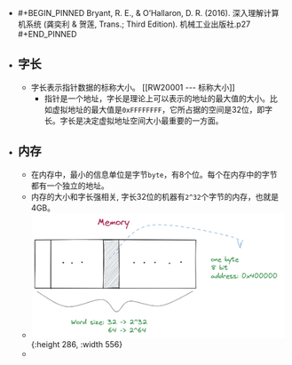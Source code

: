 - #+BEGIN_PINNED
  Bryant, R. E., & O’Hallaron, D. R. (2016). 深入理解计算机系统 (龚奕利 & 贺莲, Trans.; Third Edition). 机械工业出版社.p27
  #+END_PINNED
- ## 字长
	- 字长表示指针数据的标称大小。 [[RW20001 --- 标称大小]]
		- 指针是一个地址，字长是理论上可以表示的地址的最大值的大小。比如虚拟地址的最大值是`0xFFFFFFFF`，它所占据的空间是32位，即字长。字长是决定虚拟地址空间大小最重要的一方面。
- ## 内存
	- 在内存中，最小的信息单位是字节`byte`，有8个位。每个在内存中的字节都有一个独立的地址。
	- 内存的大小和字长强相关, 字长32位的机器有`2^32`个字节的内存，也就是4GB。
	- ![image.png](../assets/image_1652668103010_0.png){:height 286, :width 556}
	-